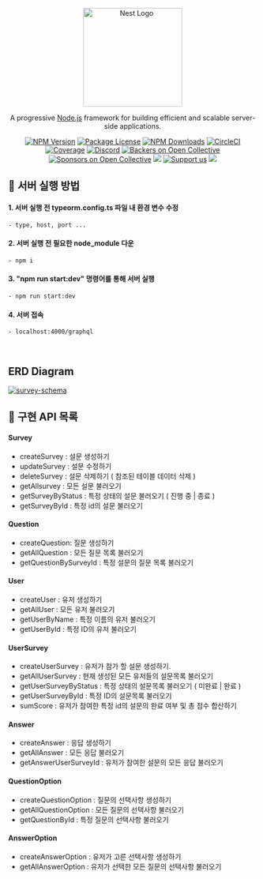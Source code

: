 <p align="center">
  <a href="http://nestjs.com/" target="blank"><img src="https://nestjs.com/img/logo-small.svg" width="200" alt="Nest Logo" /></a>
</p>

[circleci-image]: https://img.shields.io/circleci/build/github/nestjs/nest/master?token=abc123def456
[circleci-url]: https://circleci.com/gh/nestjs/nest

  <p align="center">A progressive <a href="http://nodejs.org" target="_blank">Node.js</a> framework for building efficient and scalable server-side applications.</p>
    <p align="center">
<a href="https://www.npmjs.com/~nestjscore" target="_blank"><img src="https://img.shields.io/npm/v/@nestjs/core.svg" alt="NPM Version" /></a>
<a href="https://www.npmjs.com/~nestjscore" target="_blank"><img src="https://img.shields.io/npm/l/@nestjs/core.svg" alt="Package License" /></a>
<a href="https://www.npmjs.com/~nestjscore" target="_blank"><img src="https://img.shields.io/npm/dm/@nestjs/common.svg" alt="NPM Downloads" /></a>
<a href="https://circleci.com/gh/nestjs/nest" target="_blank"><img src="https://img.shields.io/circleci/build/github/nestjs/nest/master" alt="CircleCI" /></a>
<a href="https://coveralls.io/github/nestjs/nest?branch=master" target="_blank"><img src="https://coveralls.io/repos/github/nestjs/nest/badge.svg?branch=master#9" alt="Coverage" /></a>
<a href="https://discord.gg/G7Qnnhy" target="_blank"><img src="https://img.shields.io/badge/discord-online-brightgreen.svg" alt="Discord"/></a>
<a href="https://opencollective.com/nest#backer" target="_blank"><img src="https://opencollective.com/nest/backers/badge.svg" alt="Backers on Open Collective" /></a>
<a href="https://opencollective.com/nest#sponsor" target="_blank"><img src="https://opencollective.com/nest/sponsors/badge.svg" alt="Sponsors on Open Collective" /></a>
  <a href="https://paypal.me/kamilmysliwiec" target="_blank"><img src="https://img.shields.io/badge/Donate-PayPal-ff3f59.svg"/></a>
    <a href="https://opencollective.com/nest#sponsor"  target="_blank"><img src="https://img.shields.io/badge/Support%20us-Open%20Collective-41B883.svg" alt="Support us"></a>
  <a href="https://twitter.com/nestframework" target="_blank"><img src="https://img.shields.io/twitter/follow/nestframework.svg?style=social&label=Follow"></a>
</p>
  <!--[![Backers on Open Collective](https://opencollective.com/nest/backers/badge.svg)](https://opencollective.com/nest#backer)
  [![Sponsors on Open Collective](https://opencollective.com/nest/sponsors/badge.svg)](https://opencollective.com/nest#sponsor)-->



## 📌 서버 실행 방법

#### 1. 서버 실행 전 typeorm.config.ts 파일 내 환경 변수 수정
    - type, host, port ...
    
#### 2. 서버 실행 전 필요한 node_module 다운
    - npm i
    
#### 3.  "npm run start:dev" 명령어를 통해 서버 실행
    - npm run start:dev

#### 4. 서버 접속
    - localhost:4000/graphql
</br>

## ERD Diagram
<a href="https://ibb.co/dr5JG64"><img src="https://i.ibb.co/37CYBWm/survey-schema.png" alt="survey-schema" border="0"></a>




## 📌 구현 API 목록

#### Survey 

- createSurvey : 설문 생성하기
- updateSurvey : 설문 수정하기
- deleteSurvey : 설문 삭제하기 ( 참조된 테이블 데이터 삭제 )
- getAllsurvey : 모든 설문 불러오기
- getSurveyByStatus : 특정 상태의 설문 불러오기 ( 진행 중 | 종료 )
- getSurveyById : 특정 id의 설문 불러오기

#### Question

- createQuestion: 질문 생성하기
- getAllQuestion : 모든 질문 목록 불러오기
- getQuestionBySurveyId : 특정 설문의 질문 목록 불러오기

#### User

- createUser : 유저 생성하기
- getAllUser : 모든 유저 불러오기
- getUserByName : 특정 이름의 유저 불러오기
- getUserById : 특정 ID의 유저 불러오기

#### UserSurvey

- createUserSurvey : 유저가 참가 할 설문 생성하기.
- getAllUserSurvey : 현재 생성된 모든 유저들의 설문목록 불러오기
- getUserSurveyByStatus : 특정 상태의 설문목록 불러오기 ( 미완료 | 완료 )
- getUserSurveyById : 특정 ID의 설문목록 불러오기
- sumScore : 유저가 참여한 특정 id의 설문의 완료 여부 및 총 점수 합산하기
 </p> 



#### Answer

- createAnswer : 응답 생성하기
- getAllAnswer : 모든 응답 불러오기
- getAnswerUserSurveyId : 유저가 참여한 설문의 모든 응답 불러오기

#### QuestionOption 

- createQuestionOption : 질문의 선택사항 생성하기
- getAllQuestionOption : 모든 질문의 선택사항 불러오기
- getQuestionById : 특정 질문의 선택사항 불러오기

#### AnswerOption

- createAnswerOption : 유저가 고른 선택사항 생성하기
- getAllAnswerOption : 유저가 선택한 모든 질문의 선택사항 불러오기


